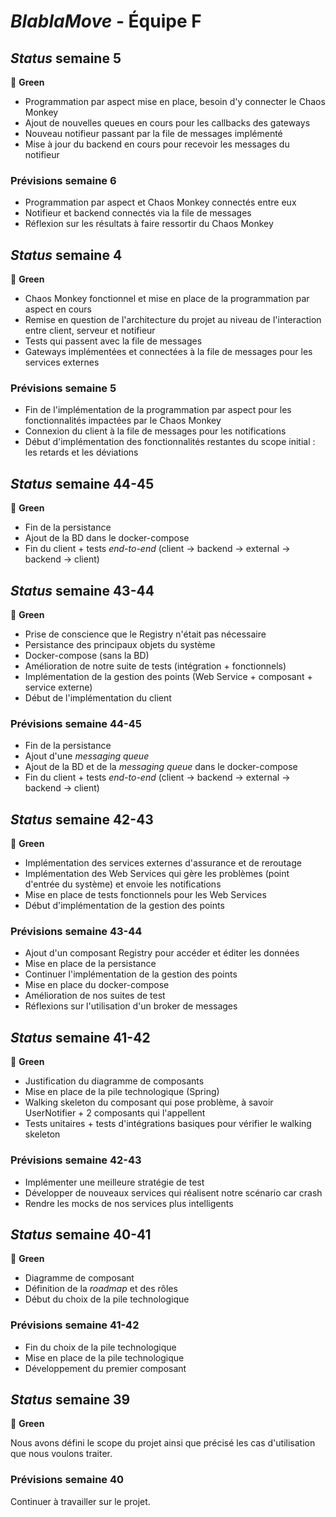 # _BlablaMove_ - Équipe F

## _Status_ semaine 5 

:vertical_traffic_light: **Green** 

 - Programmation par aspect mise en place, besoin d'y connecter le Chaos Monkey
 - Ajout de nouvelles queues en cours pour les callbacks des gateways
 - Nouveau notifieur passant par la file de messages implémenté
 - Mise à jour du backend en cours pour recevoir les messages du notifieur

### Prévisions semaine 6

- Programmation par aspect et Chaos Monkey connectés entre eux
- Notifieur et backend connectés via la file de messages
- Réflexion sur les résultats à faire ressortir du Chaos Monkey

## _Status_ semaine 4 

:vertical_traffic_light: **Green** 

 - Chaos Monkey fonctionnel et mise en place de la programmation par aspect en cours
 - Remise en question de l'architecture du projet au niveau de l'interaction entre client, serveur et notifieur
 - Tests qui passent avec la file de messages
 - Gateways implémentées et connectées à la file de messages pour les services externes

### Prévisions semaine 5

- Fin de l'implémentation de la programmation par aspect pour les fonctionnalités impactées par le Chaos Monkey
- Connexion du client à la file de messages pour les notifications
- Début d'implémentation des fonctionnalités restantes du scope initial : les retards et les déviations

## _Status_ semaine 44-45 

:vertical_traffic_light: **Green** 

 - Fin de la persistance
 - Ajout de la BD dans le docker-compose
 - Fin du client + tests _end-to-end_ (client → backend → external → backend → client)

## _Status_ semaine 43-44 

:vertical_traffic_light: **Green** 

 - Prise de conscience que le Registry n'était pas nécessaire
 - Persistance des principaux objets du système
 - Docker-compose (sans la BD)
 - Amélioration de notre suite de tests (intégration + fonctionnels)
 - Implémentation de la gestion des points (Web Service + composant + service externe)
 - Début de l'implémentation du client
 
 ### Prévisions semaine 44-45

 - Fin de la persistance
 - Ajout d'une _messaging queue_
 - Ajout de la BD et de la _messaging queue_ dans le docker-compose
 - Fin du client + tests _end-to-end_ (client → backend → external → backend → client)

## _Status_ semaine 42-43 

:vertical_traffic_light: **Green** 

 - Implémentation des services externes d'assurance et de reroutage
 - Implémentation des Web Services qui gère les problèmes (point d'entrée du système) et envoie les notifications
 - Mise en place de tests fonctionnels pour les Web Services
 - Début d'implémentation de la gestion des points
 
 ### Prévisions semaine 43-44

 - Ajout d'un composant Registry pour accéder et éditer les données
 - Mise en place de la persistance
 - Continuer l'implémentation de la gestion des points
 - Mise en place du docker-compose
 - Amélioration de nos suites de test
 - Réflexions sur l'utilisation d'un broker de messages

## _Status_ semaine 41-42 

:vertical_traffic_light: **Green**  

 - Justification du diagramme de composants
 - Mise en place de la pile technologique (Spring)
 - Walking skeleton du composant qui pose problème, à savoir UserNotifier + 2 composants qui l'appellent
 - Tests unitaires + tests d'intégrations basiques pour vérifier le walking skeleton 
 
### Prévisions semaine 42-43

 - Implémenter une meilleure stratégie de test
 - Développer de nouveaux services qui réalisent notre scénario car crash
 - Rendre les mocks de nos services plus intelligents

## _Status_ semaine 40-41 

:vertical_traffic_light: **Green**  

 - Diagramme de composant
 - Définition de la _roadmap_ et des rôles
 - Début du choix de la pile technologique
 
### Prévisions semaine 41-42

 - Fin du choix de la pile technologique
 - Mise en place de la pile technologique
 - Développement du premier composant


## _Status_ semaine 39

:vertical_traffic_light: **Green**  
 
Nous avons défini le scope du projet ainsi que précisé les cas d'utilisation que nous voulons traiter.

### Prévisions semaine 40

Continuer à travailler sur le projet.
